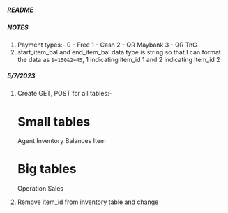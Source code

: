##### README #####
##### NOTES #####
1. Payment types:-
    0 - Free
    1 - Cash
    2 - QR Maybank
    3 - QR TnG
2. start_item_bal and end_item_bal data type is string so that I can format the data as `1=150&2=45`, 1 indicating item_id 1 and 2 indicating item_id 2

##### 5/7/2023 #####
1. Create GET, POST for all tables:-
    # Small tables
    Agent
    Inventory
    Balances
    Item
    # Big tables
    Operation
    Sales

2. Remove item_id from inventory table and change 
